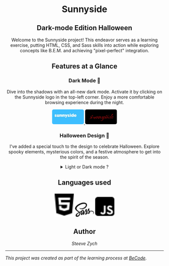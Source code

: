 <div align="center">
    <h1>Sunnyside</h1>
    <h2>Dark-mode Edition Halloween</h2>
    <p>
        Welcome to the Sunnyside project! This endeavor serves as a learning exercise, putting HTML, CSS, and Sass skills into action while exploring concepts like B.E.M. and achieving "pixel-perfect" integration.
    </p>
</div>
<section align="center">
    <h2>Features at a Glance</h2>
    <article>
        <h3>Dark Mode 🌙</h3>
        <p>
            Dive into the shadows with an all-new dark mode. Activate it by clicking on the Sunnyside logo in the top-left corner. Enjoy a more comfortable browsing experience during the night.
        </p>
        <a href="https://656750eea7166822d852747c--incomparable-nasturtium-e8bf0e.netlify.app/">
            <img src="assets/img/screen/logo-light.jpg" style="max-width: 20%;border-radius: 5px;" alt="" />
        </a>
        <a href="https://656750eea7166822d852747c--incomparable-nasturtium-e8bf0e.netlify.app/">
            <img src="assets/img/screen/logo-dark.jpg" style="max-width: 20%; border-radius: 5px;" alt="" />
        </a>
    </article>
    <article>
        <h3>Halloween Design 🎃</h3>
        <p>
            I've added a special touch to the design to celebrate Halloween. Explore spooky elements, mysterious colors, and a festive atmosphere to get into the spirit of the season.
        </p>
    </article>
</section>
<section align="center">
    <details align="center">
        <summary >
          Light or Dark mode ? 
        </summary>
        <p>
            Change the design by clicking on the "Sunnyside" logo.
        </p>
        <p dir="auto">
          <a href="https://656750eea7166822d852747c--incomparable-nasturtium-e8bf0e.netlify.app/">
            <img src="assets/img/screen/screen-shot-light.jpg" style="max-width: 40%;border-radius: 5px;" alt="" />
          </a>
            <a href="https://656750eea7166822d852747c--incomparable-nasturtium-e8bf0e.netlify.app/">
                <img src="assets/img/screen/screen-shot-dark.jpg" style="max-width: 40%; border-radius: 5px;" alt="" />
            </a>
        </p>
    </details>
</section>
<section align="center">
    <h2>Languages used</h2>
    <img src="assets/img/icons/html5.svg" alt="Html Icon" style="color: #f36c12; width: 12%;">
    <img src="assets/img/icons/sass.svg" alt="Sass Icon" style="color: #f36c12; width: 12%;">
    <img src="assets/img/icons/square-js.svg" alt="JavaScript Icon" style="color: #f36c12; width: 12%;">
    <i class="fa-brands fa-html5 fa-5x" style="color: #f36c12;"></i>
    <i class="fa-brands fa-sass fa-5x" style="color: #ff00ea;"></i>
    <i class="fa-brands fa-js fa-5x" style="color: #fbff1a;"></i>
</section>
<section align="center">
    <h2>Author</h2>
    <cite>Steeve Zych </cite>
    <a href="https://github.com/steeve0403" style="display: flex; justify-content: center">
        <i class="fa-brands fa-github-alt fa-2x"></i>
    </a>
</section>

---

*This project was created as part of the learning process at [BeCode](https://becode.org/).*
<link rel="stylesheet" href="https://cdnjs.cloudflare.com/ajax/libs/font-awesome/6.0.0/css/all.min.css" integrity="sha512-..." crossorigin="anonymous" />





